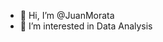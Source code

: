 - 👋 Hi, I’m @JuanMorata
- 👀 I’m interested in Data Analysis


<!---
JuanMorata/JuanMorata is a ✨ special ✨ repository because its `README.md` (this file) appears on your GitHub profile.
You can click the Preview link to take a look at your changes.
--->
